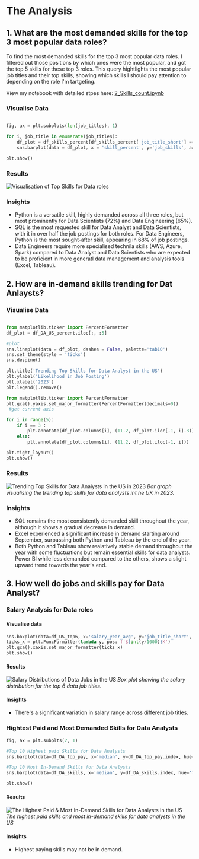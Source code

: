 # The Analysis

## 1. What are the most demanded skills for the top 3 most popular data roles?

To find the most demanded skills for the top 3 most popular data roles. I filtered out those positions by which ones were the most popular, and got the top 5 skills for these top 3 roles. This query hightlights the most popular job titles and their top skills, showing which skills I should pay attention to depending on the role I'm tartgeting. 

View my notebook with detailed stpes here:
[2_Skills_count.ipynb](3_Project\2_Skills_Count.ipynb)

### Visualise Data
```python

fig, ax = plt.subplots(len(job_titles), 1)

for i, job_title in enumerate(job_titles):
    df_plot = df_skills_percent[df_skills_percent['job_title_short'] == job_title].head(5)[::1]
    sns.barplot(data = df_plot, x = 'skill_percent', y='job_skills', ax = ax[i], hue= 'skill_count', palette='dark:b_r')

plt.show()
```

### Results
![Visualisation of Top Skills for Data roles](3_Project/images/skill_demand_roles.png)

### Insights
- Python is a versatile skill, highly demanded across all three roles, but most prominently for Data Scientists (72%) and Data Engineering (65%).
- SQL is the most requested skill for Data Analyst and Data Scientists, with it in over half the job postings for both roles. For Data Engineers, Python is the most sought-after skill, appearing in 68% of job postings. 
- Data Engineers require more specialised technila skills (AWS, Azure, Spark) compared to Data Analyst and Data Scientists who are expected to be proficient in more generatl data management and analysis tools (Excel, Tableau). 

## 2. How are in-demand skills trending for Dat Anlaysts?

### Visualise Data

```python

from matplotlib.ticker import PercentFormatter
df_plot = df_DA_US_percent.iloc[:, :5]

#plot
sns.lineplot(data = df_plot, dashes = False, palette='tab10')
sns.set_theme(style = 'ticks')
sns.despine()

plt.title('Trending Top Skills for Data Analyst in the US')
plt.ylabel('Likelihood in Job Posting')
plt.xlabel('2023')
plt.legend().remove()

from matplotlib.ticker import PercentFormatter
plt.gca().yaxis.set_major_formatter(PercentFormatter(decimals=0))
 #get current axis

for i in range(5):
    if i == 3 :
        plt.annotate(df_plot.columns[i], (11.2, df_plot.iloc[-1, i]-3))
    else:
        plt.annotate(df_plot.columns[i], (11.2, df_plot.iloc[-1, i]))

plt.tight_layout()
plt.show()
```
### Results

![Trending Top Skills for Data Analysts in the US in 2023](3_Project\images\trending_skills.png)
*Bar graph visualising the trending top skills for data analysts int he UK in 2023.*

### Insights

- SQL remains the most consistently demanded skill throughout the year, although it shows a gradual decrease in demand. 
- Excel experienced a significant increase in demand starting around September, surpassing both Python and Tableau by the end of the year. 
- Both Python and Tableau show realatively stable demand throughout the year with some fluctuations but remain essential skills for data analysts. Power BI while less demanded compared to the others, shows a slight upward trend towards the year's end. 

## 3. How well do jobs and skills pay for Data Analyst?

### Salary Analysis for Data roles

#### Visualise data
```python
sns.boxplot(data=df_US_top6, x='salary_year_avg', y='job_title_short', order = job_order)
ticks_x = plt.FuncFormatter(lambda y, pos: f'${int(y/1000)}K')
plt.gca().xaxis.set_major_formatter(ticks_x)
plt.show()
```
#### Results
![Salary Distributions of Data Jobs in the US](3_Project\images\salary_analysis.png)
*Box plot showing the salary distribution for the top 6 data job titles.*

#### Insights
- There's a significant variation in salary range across different job titles. 

### Hightest Paid and Most Demanded Skills for Data Analysts

```python
fig, ax = plt.subplts(2, 1)

#Top 10 Highest paid Skills for Data Analysts
sns.barplot(data=df_DA_top_pay, x='median', y=df_DA_top_pay.index, hue='median', ax=ax[0], palette='dark:b_r')

#Top 10 Most In-Demand Skills for Data Analysts
sns.barplot(data=df_DA_skills, x='median', y=df_DA_skills.index, hue='median', ax=ax[1], palette='light:b')

plt.show()
```

#### Results
![The Highest Paid & Most In-Demand Skills for Data Analysts in the US](3_Project\images\highest_paid_most_demand_skills.png)
*The highest paid skills and most in-demand skills for data analysts in the US*

#### Insights
- Highest paying skills may not be in demand. 
